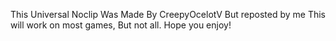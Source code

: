 This Universal Noclip Was Made By CreepyOcelotV But reposted by me This will work on most games, But not all. Hope you enjoy!
